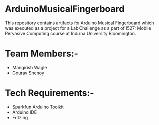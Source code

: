 # ArduinoMusicalFingerboard
This repository contains artifacts for Arduino Musical Fingerboard which was executed as a project for a Lab Challenge as a part of I527: Mobile Pervasive Computing course at Indiana University Bloomington.

# Team Members:-
- Mangirish Wagle
- Gourav Shenoy

# Tech Requirements:-
- Sparkfun Arduino Toolkit
- Arduino IDE
- Fritzing

